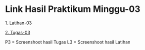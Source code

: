 # Link Hasil Praktikum Minggu-03

[1. Latihan-03](latihan.md)

[2. Tugas-03](tugas.md)

P3 = Screenshoot hasil Tugas
L3 = Screenshoot hasil Latihan
